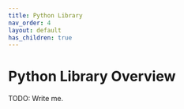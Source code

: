 ```yaml
---
title: Python Library
nav_order: 4
layout: default
has_children: true
---
```


# Python Library Overview

TODO: Write me.
